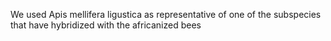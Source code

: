 We used Apis mellifera ligustica as representative of one of the subspecies that have hybridized with the africanized bees
